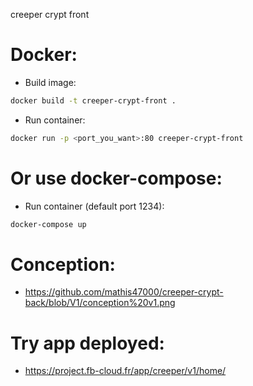 creeper crypt front

# Docker:
- Build image:
```bash
docker build -t creeper-crypt-front .
```

- Run container:
```bash
docker run -p <port_you_want>:80 creeper-crypt-front
```

# Or use docker-compose:

- Run container (default port 1234):
```bash
docker-compose up
```

# Conception:

- https://github.com/mathis47000/creeper-crypt-back/blob/V1/conception%20v1.png

# Try app deployed:

- https://project.fb-cloud.fr/app/creeper/v1/home/